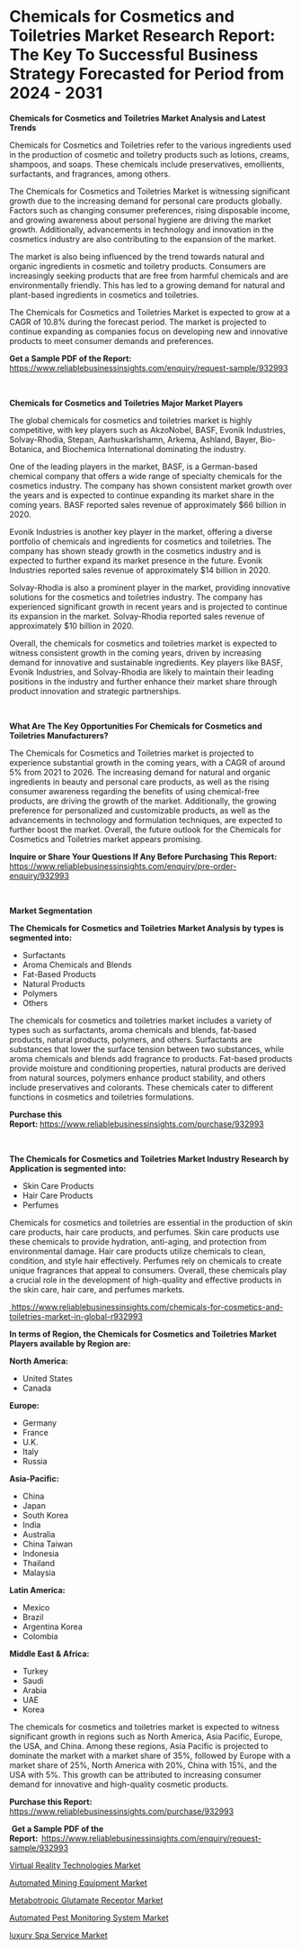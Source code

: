 <p><h1>Chemicals for Cosmetics and Toiletries Market Research Report: The Key To Successful Business Strategy Forecasted for Period from 2024 - 2031</h1></p><p><strong>Chemicals for Cosmetics and Toiletries Market Analysis and Latest Trends</strong></p>
<p><p>Chemicals for Cosmetics and Toiletries refer to the various ingredients used in the production of cosmetic and toiletry products such as lotions, creams, shampoos, and soaps. These chemicals include preservatives, emollients, surfactants, and fragrances, among others.</p><p>The Chemicals for Cosmetics and Toiletries Market is witnessing significant growth due to the increasing demand for personal care products globally. Factors such as changing consumer preferences, rising disposable income, and growing awareness about personal hygiene are driving the market growth. Additionally, advancements in technology and innovation in the cosmetics industry are also contributing to the expansion of the market.</p><p>The market is also being influenced by the trend towards natural and organic ingredients in cosmetic and toiletry products. Consumers are increasingly seeking products that are free from harmful chemicals and are environmentally friendly. This has led to a growing demand for natural and plant-based ingredients in cosmetics and toiletries.</p><p>The Chemicals for Cosmetics and Toiletries Market is expected to grow at a CAGR of 10.8% during the forecast period. The market is projected to continue expanding as companies focus on developing new and innovative products to meet consumer demands and preferences.</p></p>
<p><strong>Get a Sample PDF of the Report:&nbsp;</strong> <a href="https://www.reliablebusinessinsights.com/enquiry/request-sample/932993">https://www.reliablebusinessinsights.com/enquiry/request-sample/932993</a></p>
<p>&nbsp;</p>
<p><strong>Chemicals for Cosmetics and Toiletries Major Market Players</strong></p>
<p><p>The global chemicals for cosmetics and toiletries market is highly competitive, with key players such as AkzoNobel, BASF, Evonik Industries, Solvay-Rhodia, Stepan, Aarhuskarlshamn, Arkema, Ashland, Bayer, Bio-Botanica, and Biochemica International dominating the industry.</p><p>One of the leading players in the market, BASF, is a German-based chemical company that offers a wide range of specialty chemicals for the cosmetics industry. The company has shown consistent market growth over the years and is expected to continue expanding its market share in the coming years. BASF reported sales revenue of approximately $66 billion in 2020.</p><p>Evonik Industries is another key player in the market, offering a diverse portfolio of chemicals and ingredients for cosmetics and toiletries. The company has shown steady growth in the cosmetics industry and is expected to further expand its market presence in the future. Evonik Industries reported sales revenue of approximately $14 billion in 2020.</p><p>Solvay-Rhodia is also a prominent player in the market, providing innovative solutions for the cosmetics and toiletries industry. The company has experienced significant growth in recent years and is projected to continue its expansion in the market. Solvay-Rhodia reported sales revenue of approximately $10 billion in 2020.</p><p>Overall, the chemicals for cosmetics and toiletries market is expected to witness consistent growth in the coming years, driven by increasing demand for innovative and sustainable ingredients. Key players like BASF, Evonik Industries, and Solvay-Rhodia are likely to maintain their leading positions in the industry and further enhance their market share through product innovation and strategic partnerships.</p></p>
<p>&nbsp;</p>
<p><strong>What Are The Key Opportunities For Chemicals for Cosmetics and Toiletries Manufacturers?</strong></p>
<p><p>The Chemicals for Cosmetics and Toiletries market is projected to experience substantial growth in the coming years, with a CAGR of around 5% from 2021 to 2026. The increasing demand for natural and organic ingredients in beauty and personal care products, as well as the rising consumer awareness regarding the benefits of using chemical-free products, are driving the growth of the market. Additionally, the growing preference for personalized and customizable products, as well as the advancements in technology and formulation techniques, are expected to further boost the market. Overall, the future outlook for the Chemicals for Cosmetics and Toiletries market appears promising.</p></p>
<p><strong>Inquire or Share Your Questions If Any Before Purchasing This Report:</strong> <a href="https://www.reliablebusinessinsights.com/enquiry/pre-order-enquiry/932993">https://www.reliablebusinessinsights.com/enquiry/pre-order-enquiry/932993</a></p>
<p>&nbsp;</p>
<p><strong>Market Segmentation</strong></p>
<p><strong>The Chemicals for Cosmetics and Toiletries Market Analysis by types is segmented into:</strong></p>
<p><ul><li>Surfactants</li><li>Aroma Chemicals and Blends</li><li>Fat-Based Products</li><li>Natural Products</li><li>Polymers</li><li>Others</li></ul></p>
<p><p>The chemicals for cosmetics and toiletries market includes a variety of types such as surfactants, aroma chemicals and blends, fat-based products, natural products, polymers, and others. Surfactants are substances that lower the surface tension between two substances, while aroma chemicals and blends add fragrance to products. Fat-based products provide moisture and conditioning properties, natural products are derived from natural sources, polymers enhance product stability, and others include preservatives and colorants. These chemicals cater to different functions in cosmetics and toiletries formulations.</p></p>
<p><strong>Purchase this Report:&nbsp;</strong><a href="https://www.reliablebusinessinsights.com/purchase/932993">https://www.reliablebusinessinsights.com/purchase/932993</a></p>
<p>&nbsp;</p>
<p><strong>The Chemicals for Cosmetics and Toiletries Market Industry Research by Application is segmented into:</strong></p>
<p><ul><li>Skin Care Products</li><li>Hair Care Products</li><li>Perfumes</li></ul></p>
<p><p>Chemicals for cosmetics and toiletries are essential in the production of skin care products, hair care products, and perfumes. Skin care products use these chemicals to provide hydration, anti-aging, and protection from environmental damage. Hair care products utilize chemicals to clean, condition, and style hair effectively. Perfumes rely on chemicals to create unique fragrances that appeal to consumers. Overall, these chemicals play a crucial role in the development of high-quality and effective products in the skin care, hair care, and perfumes markets.</p></p>
<p><a href="https://www.reliablebusinessinsights.com/chemicals-for-cosmetics-and-toiletries-market-in-global-r932993">&nbsp;https://www.reliablebusinessinsights.com/chemicals-for-cosmetics-and-toiletries-market-in-global-r932993</a></p>
<p><strong>In terms of Region, the Chemicals for Cosmetics and Toiletries Market Players available by Region are:</strong></p>
<p>
    <p> <strong> North America: </strong>
        <ul>
            <li>United States</li>
            <li>Canada</li>
        </ul>
        </p> 
    <p> <strong> Europe: </strong>
        <ul>
            <li>Germany</li>
            <li>France</li>
            <li>U.K.</li>
            <li>Italy</li>
            <li>Russia</li>
        </ul>
        </p> 
    <p> <strong> Asia-Pacific: </strong>
        <ul>
            <li>China</li>
            <li>Japan</li>
            <li>South Korea</li>
            <li>India</li>
            <li>Australia</li>
            <li>China Taiwan</li>
            <li>Indonesia</li>
            <li>Thailand</li>
            <li>Malaysia</li>
        </ul>
        </p> 
    <p> <strong> Latin America: </strong>
        <ul>
            <li>Mexico</li>
            <li>Brazil</li>
            <li>Argentina Korea</li>
            <li>Colombia</li>
        </ul>
        </p> 
    <p> <strong> Middle East & Africa: </strong>
        <ul>
            <li>Turkey</li>
            <li>Saudi</li>
            <li>Arabia</li>
            <li>UAE</li>
            <li>Korea</li>
        </ul>
    </p>
    </p>
<p><p>The chemicals for cosmetics and toiletries market is expected to witness significant growth in regions such as North America, Asia Pacific, Europe, the USA, and China. Among these regions, Asia Pacific is projected to dominate the market with a market share of 35%, followed by Europe with a market share of 25%, North America with 20%, China with 15%, and the USA with 5%. This growth can be attributed to increasing consumer demand for innovative and high-quality cosmetic products.</p></p>
<p><strong>Purchase this Report: </strong><a href="https://www.reliablebusinessinsights.com/purchase/932993">https://www.reliablebusinessinsights.com/purchase/932993</a></p>
<p>&nbsp;<strong>Get a Sample PDF of the Report:&nbsp;&nbsp;</strong><a href="https://www.reliablebusinessinsights.com/enquiry/request-sample/932993">https://www.reliablebusinessinsights.com/enquiry/request-sample/932993</a></p>
<p><strong></strong></p>
<p><p><a href="https://medium.com/@glovaamccray/insights-into-the-virtual-reality-technologies-market-market-players-market-size-geographical-d48ce481c133">Virtual Reality Technologies Market</a></p><p><a href="https://medium.com/@denisewilsogdn64/global-automated-mining-equipment-industry-analysis-share-growth-trends-and-forecast-2024-to-4b82c961dfa7">Automated Mining Equipment Market</a></p><p><a href="https://issuu.com/reportprime-2/docs/metabotropic-glutamate-receptor-mar_6a671d5bdc0cd6">Metabotropic Glutamate Receptor Market</a></p><p><a href="https://medium.com/@denisewilsogdn64/automated-pest-monitoring-system-industry-analysis-report-its-market-size-share-trends-by-ed0aee4025fb">Automated Pest Monitoring System Market</a></p><p><a href="https://medium.com/@denisewilsogdn64/navigating-the-luxury-spa-service-market-expert-analysis-and-market-forecast-for-period-from-2024-82d8307d8867">luxury Spa Service Market</a></p></p>
